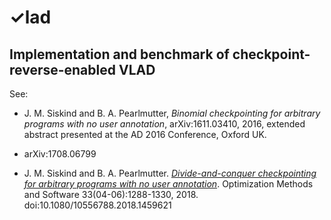 #  ✓lad
## Implementation and benchmark of checkpoint-reverse-enabled VLAD

See:

* J. M. Siskind and B. A. Pearlmutter, *Binomial checkpointing for
  arbitrary programs with no user annotation*, arXiv:1611.03410, 2016,
  extended abstract presented at the AD 2016 Conference, Oxford UK.

* arXiv:1708.06799

* J. M. Siskind and B. A. Pearlmutter. *[Divide-and-conquer
  checkpointing for arbitrary programs with no user annotation](
  http://www.tandfonline.com/doi/abs/10.1080/10556788.2018.1459621 )*.
  Optimization Methods and Software 33(04-06):1288-1330, 2018.
  doi:10.1080/10556788.2018.1459621
